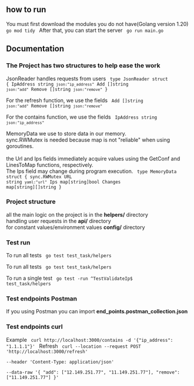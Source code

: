## how to run
You must first download the modules you do not have(Golang version 1.20)
<code>
go mod tidy
</code>
After that, you can start the server
<code>
go run main.go
</code>

## Documentation
### The Project has two structures to help ease the work
JsonReader handles requests from users 
<code>
type JsonReader struct {
	IpAddress string   `json:"ip_address"`
	Add       []string `json:"add"`
	Remove    []string `json:"remove"`
}
</code>

For the refresh function, we use the fields 
<code>
	Add       []string `json:"add"`
	Remove    []string `json:"remove"`
</code>

For the сontains function, we use the fields 
<code>
	IpAddress string   `json:"ip_address"`
</code>

MemoryData we use to store data in our memory.
<br>sync.RWMutex is needed because map is not "reliable" when using goroutines.<br/>
<br>the Url and Ips fields immediately acquire values using the GetConf and LinesToMap functions, respectively.<br/>
The Ips field may change during program execution.
<code>
type MemoryData struct {
	sync.RWMutex
	URL     string `yaml:"url"`
	Ips     map[string]bool
	Changes map[string][]string
}
</code>

### Project structure

all the main logic on the project is in the **helpers/** directory<br>
handling user requests in the **api/** directory<br>
for constant values/environment values **config/** directory

### Test run
To run all tests
<code>
go test test_task/helpers
</code>

To run all tests
<code>
go test test_task/helpers
</code>

To run a single test
<code>
go test -run ^TestValidateIp$ test_task/helpers
</code>

### Test endpoints Postman
If you using Postman you can import **end_points.postman_collection.json**

### Test endpoints curl
Example
<code>
curl http://localhost:3000/contains -d '{"ip_address": "1.1.1.1"}'
</code>
Refresh
<code>
curl --location --request POST 'http://localhost:3000/refresh' \
--header 'Content-Type: application/json' \
--data-raw '{
    "add": ["12.149.251.77", "11.149.251.77"],
    "remove": ["11.149.251.77"]
}'
</code>
